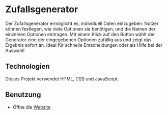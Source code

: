 # Zufallsgenerator
Der Zufallsgenerator ermöglicht es, individuell Daten einzugeben: Nutzer können festlegen, wie viele Optionen sie benötigen, und die Namen der einzelnen Optionen eintragen. Mit einem Klick auf den Button wählt der Generator eine der eingegebenen Optionen zufällig aus und zeigt das Ergebnis sofort an. Ideal für schnelle Entscheidungen oder als Hilfe bei der Auswahl!
## Technologien
Dieses Projekt verwendet HTML, CSS und JavaScript.
## Benutzung
- Öffne die [Website](https://nils-programmierer.github.io/Zufallsgenerator/)
